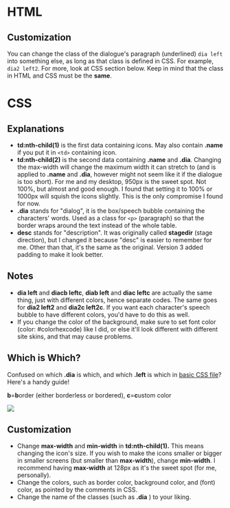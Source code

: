 # HTML

## Customization
You can change the class of the dialogue's paragraph (underlined) `dia left` into something else, as long as that class is defined in CSS. For example, `dia2 left2`. For more, look at CSS section below. Keep in mind that the class in HTML and CSS must be the **same**.

# CSS

## Explanations

- **td:nth-child(1)** is the first data containing icons. May also contain **.name** if you put it in `<td>` containing icon.
- **td:nth-child(2)** is the second data containing **.name** and **.dia**. Changing the max-width will change the maximum width it can stretch to (and is applied to **.name** and **.dia**, however might not seem like it if the dialogue is too short). For me and my desktop, 950px is the sweet spot. Not 100%, but almost and good enough. I found that setting it to 100% or 1000px will squish the icons slightly. This is the only compromise I found for now.
- **.dia** stands for "dialog", it is the box/speech bubble containing the characters' words. Used as a class for `<p>` (paragraph) so that the border wraps around the text instead of the whole table.
- **desc** stands for "description". It was originally called **stagedir** (stage direction), but I changed it because "desc" is easier to remember for me. Other than that, it's the same as the original. Version 3 added padding to make it look better.
  
 ## Notes
 - **dia left** and **diacb leftc**, **diab left** and **diac leftc** are actually the same thing, just with different colors, hence separate codes. The same goes for **dia2 left2** and **dia2c left2c**. If you want each character's speech bubble to have different colors, you'd have to do this as well.
- If you change the color of the background, make sure to set font color (color: #colorhexcode) like I did, or else it'll look different with different site skins, and that may cause problems.
  
 ## Which is Which?
  
 Confused on which **.dia** is which, and which **.left** is which in [basic CSS file](https://github.com/Clover-Zero/ao3-dialogue/blob/main/basic-css.css)? Here's a handy guide!
  
 **b**=**b**order (either borderless or bordered), **c**=**c**ustom color
  
  <img src="https://github.com/Clover-Zero/ao3-dialogue/blob/main/Explanation%20Image.png?raw=true">
  
 ## Customization
- Change **max-width** and **min-width** in **td:nth-child(1).** This means changing the icon's size. If you wish to make the icons smaller or bigger in smaller screens (but smaller than **max-width**), change **min-width**. I recommend having **max-width** at 128px as it's the sweet spot (for me, personally).
- Change the colors, such as border color, background color, and (font) color, as pointed by the comments in CSS.
- Change the name of the classes (such as **.dia** ) to your liking.
